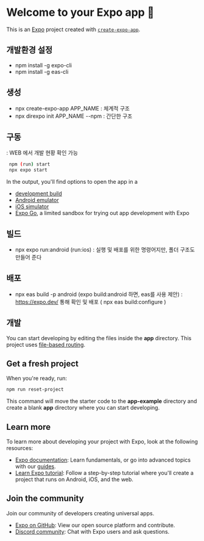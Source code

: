 # Welcome to your Expo app 👋

This is an [Expo](https://expo.dev) project created with [`create-expo-app`](https://www.npmjs.com/package/create-expo-app).

## 개발환경 설정
* npm install -g expo-cli
* npm install -g eas-cli

## 생성
* npx create-expo-app APP_NAME : 체계적 구조
* npx direxpo init APP_NAME --npm : 간단한 구조

## 구동
: WEB 에서 개발 현황 확인 가능
   ```bash
    npm (run) start
    npx expo start
   ```
In the output, you'll find options to open the app in a

- [development build](https://docs.expo.dev/develop/development-builds/introduction/)
- [Android emulator](https://docs.expo.dev/workflow/android-studio-emulator/)
- [iOS simulator](https://docs.expo.dev/workflow/ios-simulator/)
- [Expo Go](https://expo.dev/go), a limited sandbox for trying out app development with Expo

## 빌드
* npx expo run:android  (run:ios) : 실행 및 배포를 위한 명령어지만, 폴더 구조도 만들어 준다

## 배포
* npx eas build -p android (expo build:android 하면, eas를 사용 제안) : https://expo.dev/ 통해 확인 및 배포
( npx eas build:configure )

## 개발

You can start developing by editing the files inside the **app** directory. This project uses [file-based routing](https://docs.expo.dev/router/introduction).

## Get a fresh project

When you're ready, run:

```bash
npm run reset-project
```

This command will move the starter code to the **app-example** directory and create a blank **app** directory where you can start developing.

## Learn more

To learn more about developing your project with Expo, look at the following resources:

- [Expo documentation](https://docs.expo.dev/): Learn fundamentals, or go into advanced topics with our [guides](https://docs.expo.dev/guides).
- [Learn Expo tutorial](https://docs.expo.dev/tutorial/introduction/): Follow a step-by-step tutorial where you'll create a project that runs on Android, iOS, and the web.

## Join the community

Join our community of developers creating universal apps.

- [Expo on GitHub](https://github.com/expo/expo): View our open source platform and contribute.
- [Discord community](https://chat.expo.dev): Chat with Expo users and ask questions.
